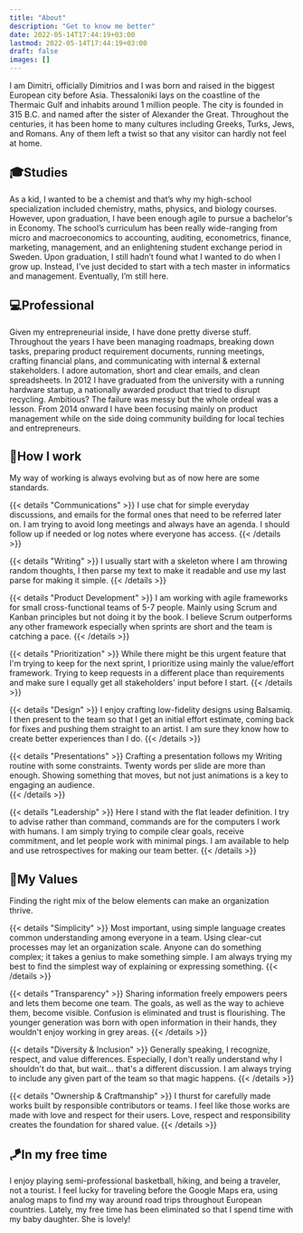 ```yaml
---
title: "About"
description: "Get to know me better"
date: 2022-05-14T17:44:19+03:00
lastmod: 2022-05-14T17:44:19+03:00
draft: false
images: []
---
```


I am Dimitri, officially Dimitrios and I was born and raised in the biggest European city before Asia. Thessaloniki lays on the coastline of the Thermaic Gulf and inhabits around 1 million people. The city is founded in 315 B.C. and named after the sister of Alexander the Great. Throughout the centuries, it has been home to many cultures including Greeks, Turks, Jews, and Romans. Any of them left a twist so that any visitor can hardly not feel at home.

## :mortar_board:Studies

As a kid, I wanted to be a chemist and that’s why my high-school specialization included chemistry, maths, physics, and biology courses. However, upon graduation, I have been enough agile to pursue a bachelor's in Economy. The school’s curriculum has been really wide-ranging from micro and macroeconomics to accounting, auditing, econometrics, finance, marketing, management, and an enlightening student exchange period in Sweden. Upon graduation, I still hadn’t found what I wanted to do when I grow up. Instead, I’ve just decided to start with a tech master in informatics and management. Eventually, I’m still here.

## :computer:Professional

Given my entrepreneurial inside, I have done pretty diverse stuff. Throughout the years I have been managing roadmaps, breaking down tasks, preparing product requirement documents, running meetings, crafting financial plans, and communicating with internal & external stakeholders. I adore automation, short and clear emails, and clean spreadsheets. In 2012 I have graduated from the university with a running hardware startup, a nationally awarded product that tried to disrupt recycling. Ambitious? The failure was messy but the whole ordeal was a lesson. From 2014 onward I have been focusing mainly on product management while on the side doing community building for local techies and entrepreneurs.

## :toolbox:How I work
My way of working is always evolving but as of now here are some standards.

{{< details "Communications" >}}
I use chat for simple everyday discussions, and emails for the formal ones that need to be referred later on. I am trying to avoid long meetings and always have an agenda. I should follow up if needed or log notes where everyone has access.
{{< /details >}}

{{< details "Writing" >}}
I usually start with a skeleton where I am throwing random thoughts, I then parse my text to make it readable and use my last parse for making it simple.
{{< /details >}}

{{< details "Product Development" >}}
I am working with agile frameworks for small cross-functional teams of 5-7 people. Mainly using Scrum and Kanban principles but not doing it by the book. I believe Scrum outperforms any other framework especially when sprints are short and the team is catching a pace.
{{< /details >}}

{{< details "Prioritization" >}}
While there might be this urgent feature that I'm trying to keep for the next sprint, I prioritize using mainly the value/effort framework. Trying to keep requests in a different place than requirements and make sure I equally get all stakeholders' input before I start.
{{< /details >}}

{{< details "Design" >}}
I enjoy crafting low-fidelity designs using Balsamiq. I then present to the team so that I get an initial effort estimate, coming back for fixes and pushing them straight to an artist. I am sure they know how to create better experiences than I do.
{{< /details >}}

{{< details "Presentations" >}}
Crafting a presentation follows my Writing routine with some constraints. Twenty words per slide are more than enough. Showing something that moves, but not just animations is a key to engaging an audience.  
{{< /details >}}

{{< details "Leadership" >}}
Here I stand with the flat leader definition. I try to advise rather than command, commands are for the computers I work with humans. I am simply trying to compile clear goals, receive commitment, and let people work with minimal pings. I am available to help and use retrospectives for making our team better.
{{< /details >}}

## :gem:My Values

Finding the right mix of the below elements can make an organization thrive.

{{< details "Simplicity" >}}
Most important, using simple language creates common understanding among everyone in a team. Using clear-cut processes may let an organization scale. Anyone can do something complex; it takes a genius to make something simple. I am always trying my best to find the simplest way of explaining or expressing something.
{{< /details >}}

{{< details "Transparency" >}}
Sharing information freely empowers peers and lets them become one team. The goals, as well as the way to achieve them, become visible. Confusion is eliminated and trust is flourishing. The younger generation was born with open information in their hands, they wouldn't enjoy working in grey areas.
{{< /details >}}

{{< details "Diversity & Inclusion" >}}
Generally speaking, I recognize, respect, and value differences. Especially, I don't really understand why I shouldn't do that, but wait... that's a different discussion. I am always trying to include any given part of the team so that magic happens.
{{< /details >}}

{{< details "Ownership & Craftmanship" >}}
I thurst for carefully made works built by responsible contributors or teams. I feel like those works are made with love and respect for their users. Love, respect and responsibility creates the foundation for shared value.
{{< /details >}}

## :kite:In my free time

I enjoy playing semi-professional basketball, hiking, and being a traveler, not a tourist. I feel lucky for traveling before the Google Maps era, using analog maps to find my way around road trips throughout European countries. Lately, my free time has been eliminated so that I spend time with my baby daughter. She is lovely!
